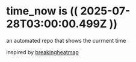 # time_now is (( 2025-07-28T03:00:00.499Z ))

an automated repo that shows the currnent time

inspired by [breakingheatmap](https://github.com/breakingheatmap/breakingheatmap)
